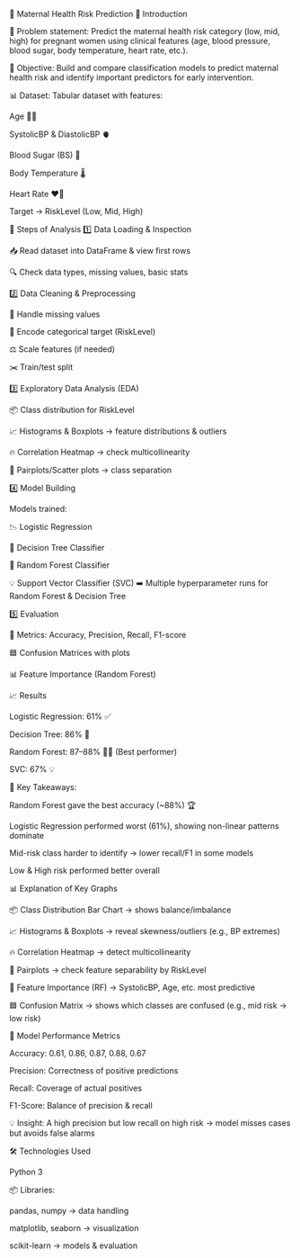 🍼 Maternal Health Risk Prediction
📌 Introduction

📝 Problem statement: Predict the maternal health risk category (low, mid, high) for pregnant women using clinical features (age, blood pressure, blood sugar, body temperature, heart rate, etc.).

🎯 Objective: Build and compare classification models to predict maternal health risk and identify important predictors for early intervention.

📊 Dataset: Tabular dataset with features:

Age 👩‍🦳

SystolicBP & DiastolicBP 🫀

Blood Sugar (BS) 🍬

Body Temperature 🌡️

Heart Rate ❤️‍🔥

Target → RiskLevel (Low, Mid, High)

🔎 Steps of Analysis
1️⃣ Data Loading & Inspection

📥 Read dataset into DataFrame & view first rows

🔍 Check data types, missing values, basic stats

2️⃣ Data Cleaning & Preprocessing

🧹 Handle missing values

🔐 Encode categorical target (RiskLevel)

⚖️ Scale features (if needed)

✂️ Train/test split

3️⃣ Exploratory Data Analysis (EDA)

📦 Class distribution for RiskLevel

📈 Histograms & Boxplots → feature distributions & outliers

🔥 Correlation Heatmap → check multicollinearity

🎨 Pairplots/Scatter plots → class separation

4️⃣ Model Building

Models trained:

📉 Logistic Regression

🌳 Decision Tree Classifier

🌲 Random Forest Classifier

💡 Support Vector Classifier (SVC)
➡️ Multiple hyperparameter runs for Random Forest & Decision Tree

5️⃣ Evaluation

📑 Metrics: Accuracy, Precision, Recall, F1-score

🟦 Confusion Matrices with plots

📊 Feature Importance (Random Forest)

📈 Results

Logistic Regression: 61% ✅

Decision Tree: 86% 🌳

Random Forest: 87–88% 🌲🔥 (Best performer)

SVC: 67% 💡

🔎 Key Takeaways:

Random Forest gave the best accuracy (~88%) 🏆

Logistic Regression performed worst (61%), showing non-linear patterns dominate

Mid-risk class harder to identify → lower recall/F1 in some models

Low & High risk performed better overall

📊 Explanation of Key Graphs

📦 Class Distribution Bar Chart → shows balance/imbalance

📈 Histograms & Boxplots → reveal skewness/outliers (e.g., BP extremes)

🔥 Correlation Heatmap → detect multicollinearity

🎨 Pairplots → check feature separability by RiskLevel

🌲 Feature Importance (RF) → SystolicBP, Age, etc. most predictive

🟦 Confusion Matrix → shows which classes are confused (e.g., mid risk → low risk)

📏 Model Performance Metrics

Accuracy: 0.61, 0.86, 0.87, 0.88, 0.67

Precision: Correctness of positive predictions

Recall: Coverage of actual positives

F1-Score: Balance of precision & recall

💡 Insight: A high precision but low recall on high risk → model misses cases but avoids false alarms

🛠️ Technologies Used

 Python 3

📦 Libraries:

pandas, numpy → data handling

matplotlib, seaborn → visualization

scikit-learn → models & evaluation
